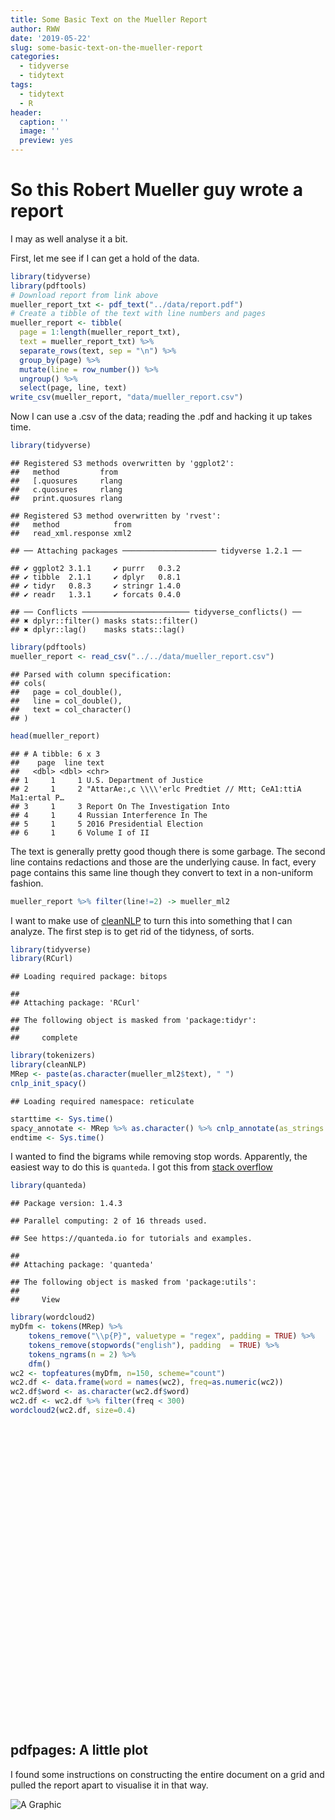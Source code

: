 ```yaml
---
title: Some Basic Text on the Mueller Report
author: RWW
date: '2019-05-22'
slug: some-basic-text-on-the-mueller-report
categories:
  - tidyverse
  - tidytext
tags:
  - tidytext
  - R
header:
  caption: ''
  image: ''
  preview: yes
---
```



# So this Robert Mueller guy wrote a report

I may as well analyse it a bit.

First, let me see if I can get a hold of the data.


```r
library(tidyverse)
library(pdftools)
# Download report from link above
mueller_report_txt <- pdf_text("../data/report.pdf")
# Create a tibble of the text with line numbers and pages
mueller_report <- tibble(
  page = 1:length(mueller_report_txt),
  text = mueller_report_txt) %>% 
  separate_rows(text, sep = "\n") %>% 
  group_by(page) %>% 
  mutate(line = row_number()) %>% 
  ungroup() %>% 
  select(page, line, text)
write_csv(mueller_report, "data/mueller_report.csv")
```

Now I can use a .csv of the data; reading the .pdf and hacking it up takes time.


```r
library(tidyverse)
```

```
## Registered S3 methods overwritten by 'ggplot2':
##   method         from 
##   [.quosures     rlang
##   c.quosures     rlang
##   print.quosures rlang
```

```
## Registered S3 method overwritten by 'rvest':
##   method            from
##   read_xml.response xml2
```

```
## ── Attaching packages ───────────────────── tidyverse 1.2.1 ──
```

```
## ✔ ggplot2 3.1.1     ✔ purrr   0.3.2
## ✔ tibble  2.1.1     ✔ dplyr   0.8.1
## ✔ tidyr   0.8.3     ✔ stringr 1.4.0
## ✔ readr   1.3.1     ✔ forcats 0.4.0
```

```
## ── Conflicts ──────────────────────── tidyverse_conflicts() ──
## ✖ dplyr::filter() masks stats::filter()
## ✖ dplyr::lag()    masks stats::lag()
```

```r
library(pdftools)
mueller_report <- read_csv("../../data/mueller_report.csv")
```

```
## Parsed with column specification:
## cols(
##   page = col_double(),
##   line = col_double(),
##   text = col_character()
## )
```

```r
head(mueller_report)
```

```
## # A tibble: 6 x 3
##    page  line text                                                         
##   <dbl> <dbl> <chr>                                                        
## 1     1     1 U.S. Department of Justice                                   
## 2     1     2 "AttarAe:,c \\\\'erlc Predtiet // Mtt; CeA1:ttiA Ma1:ertal P…
## 3     1     3 Report On The Investigation Into                             
## 4     1     4 Russian Interference In The                                  
## 5     1     5 2016 Presidential Election                                   
## 6     1     6 Volume I of II
```

The text is generally pretty good though there is some garbage.  The second line contains redactions and those are the underlying cause.  In fact, every page contains this same line though they convert to text in a non-uniform fashion.


```r
mueller_report %>% filter(line!=2) -> mueller_ml2
```

I want to make use of [cleanNLP](https://github.com/statsmaths/cleanNLP) to turn this into something that I can analyze.  The first step is to get rid of the tidyness, of sorts.


```r
library(tidyverse)
library(RCurl)
```

```
## Loading required package: bitops
```

```
## 
## Attaching package: 'RCurl'
```

```
## The following object is masked from 'package:tidyr':
## 
##     complete
```

```r
library(tokenizers)
library(cleanNLP)
MRep <- paste(as.character(mueller_ml2$text), " ")
cnlp_init_spacy()
```

```
## Loading required namespace: reticulate
```

```r
starttime <- Sys.time()
spacy_annotate <- MRep %>% as.character() %>% cnlp_annotate(as_strings = TRUE, backend = "spaCy") 
endtime <- Sys.time()
```

I wanted to find the bigrams while removing stop words.  Apparently, the easiest way to do this is `quanteda`.  I got this from [stack overflow](https://stackoverflow.com/questions/34282370/form-bigrams-without-stopwords-in-r)


```r
library(quanteda)
```

```
## Package version: 1.4.3
```

```
## Parallel computing: 2 of 16 threads used.
```

```
## See https://quanteda.io for tutorials and examples.
```

```
## 
## Attaching package: 'quanteda'
```

```
## The following object is masked from 'package:utils':
## 
##     View
```

```r
library(wordcloud2)
myDfm <- tokens(MRep) %>%
    tokens_remove("\\p{P}", valuetype = "regex", padding = TRUE) %>%
    tokens_remove(stopwords("english"), padding  = TRUE) %>%
    tokens_ngrams(n = 2) %>%
    dfm()
wc2 <- topfeatures(myDfm, n=150, scheme="count")
wc2.df <- data.frame(word = names(wc2), freq=as.numeric(wc2))
wc2.df$word <- as.character(wc2.df$word)
wc2.df <- wc2.df %>% filter(freq < 300)
wordcloud2(wc2.df, size=0.4)
```

<!--html_preserve--><div id="htmlwidget-438700054988e0dde16a" style="width:672px;height:480px;" class="wordcloud2 html-widget"></div>
<script type="application/json" data-for="htmlwidget-438700054988e0dde16a">{"x":{"word":["trump_campaign","16_email","special_counsel","white_house","ongoing_matter","states_v","trump_jr","russian_government","new_york","attorney_general","june_9","trump_tower","personal_counsel","trump_organization","et_al","candidate_trump","moscow_project","17_notes","york_times","foreign_policy","russia_investigation","donald_trump","text_message","tower_moscow","cohen_9","paul_manafort","presidential_election","mcgahn_12","michael_cohen","president_trump","9_meeting","grand_jury","washington_post","campaign_officials","fbi_director","national_security","social_media","mcgahn_3","false_statements","president_said","19_302","flynn_11","president_told","transition_team","election_interference","hillary_clinton","sessions_1","section_1512","russian_election","16_text","oval_office","clinton_campaign","see_also","investigative_technique","simes_3","president_asked","june_8","text_messages","mcfarland_12","17_memorandum","17_text","donald_j","russian_ambassador","acting_attorney","trump_moscow","hicks_3","senate_select","pleaded_guilty","select_intelligence","james_b","next_day","2016_presidential","intelligence_committee","cohen_11","jared_kushner","2016_meeting","corney_11","hicks_12","michael_flynn","volume_ii","president_also","8_302","june_2016","former_director","policy_advisor","gru_officers","cohen_recalled","page_3","hunt_5","george_papadopoulos","incoming_administration","115th_cong","counsel_removed","security_advisor","15th_cong","see_volume","porter_4","judiciary_committee","president_called","kushner_4","july_2016","senate_judiciary","christie_2","netyksho_indictment","15_email","call_records","lewandowski_4","papadopoulos_8","manafort_9","october_7","government_officials","priebus_1","see_united","official_proceeding","article_ii","clinton_emails","bannon_2","obstructive_act","plea_agreement","obstruction_statutes","russian_officials","press_conference","17_email","anyone_else","russian_interference","carter_page","flynn_statement","vice_president","16_facebook","president_tweeted","fox_news","flynn_1","vladimir_putin","email_accounts","house_counsel","deputy_attorney","nader_1","quotation_marks","jeff_sessions","december_2016","april_2016","june_14","cohen_said","president_knew","emin_agalarov","written_responses","papadopoulos_statement"],"freq":[229,220,215,204,197,175,150,145,141,134,131,128,117,100,100,90,83,82,81,81,79,76,74,72,72,70,69,69,68,68,67,64,63,63,61,60,59,59,58,58,56,55,55,54,54,53,53,53,52,52,51,50,50,50,49,47,47,47,46,46,45,44,42,42,42,41,41,40,39,39,38,36,36,36,35,35,34,34,33,33,33,32,32,32,32,32,32,31,31,30,30,30,30,29,29,29,29,28,28,28,27,27,27,27,27,27,27,27,27,26,26,26,26,26,26,25,25,25,25,25,24,24,24,24,23,23,23,23,23,23,22,22,22,22,22,22,22,22,21,21,21,21,21,21,21,21,21],"fontFamily":"Segoe UI","fontWeight":"bold","color":"random-dark","minSize":0,"weightFactor":0.314410480349345,"backgroundColor":"white","gridSize":0,"minRotation":-0.785398163397448,"maxRotation":0.785398163397448,"shuffle":true,"rotateRatio":0.4,"shape":"circle","ellipticity":0.65,"figBase64":null,"hover":null},"evals":[],"jsHooks":{"render":[{"code":"function(el,x){\n                        console.log(123);\n                        if(!iii){\n                          window.location.reload();\n                          iii = False;\n\n                        }\n  }","data":null}]}}</script><!--/html_preserve-->



## pdfpages: A little plot

I found some instructions on constructing the entire document on a grid and pulled the report apart to visualise it in that way.



![A Graphic]("../../all_pages.png")
